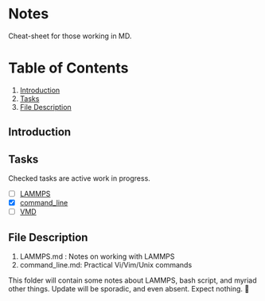 # Notes
Cheat-sheet for those working in MD. 

# Table of Contents
1. [Introduction](#intro)
2. [Tasks](#tasks)
3. [File Description](#describe)

## Introduction


## Tasks
Checked tasks are active work in progress.
- [ ] [LAMMPS](https://github.com/thatgeeman/notes/blob/master/LAMMPS.md)
- [x] [command_line](https://github.com/thatgeeman/notes/blob/master/command_line.md)
- [ ] [VMD](https://github.com/thatgeeman/notes/blob/master/VMD.md)

## File Description
1. LAMMPS.md : Notes on working with LAMMPS
2. command_line.md: Practical Vi/Vim/Unix commands

This folder will contain some notes about LAMMPS, bash script, and myriad other 
things. Update will be sporadic, and even absent. Expect nothing. :speak_no_evil:
